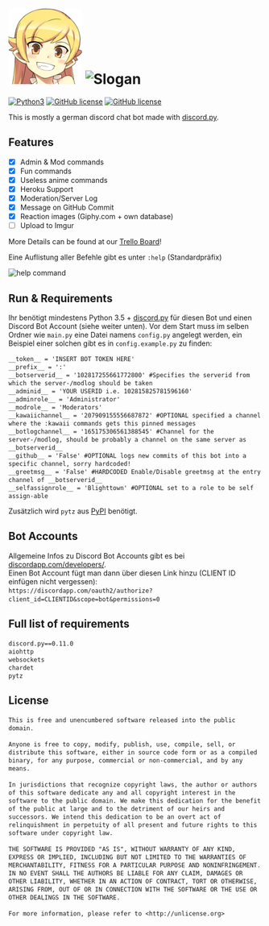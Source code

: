 ![Avatar](img/ava.png)
![Slogan](https://i.imgur.com/vfEgGLU.png)
=====================

[![Python3](https://img.shields.io/badge/python-3.5-blue.svg)](https://github.com/Der-Eddy/discord_bot)
[![GitHub license](https://img.shields.io/badge/license-Unlicense-blue.svg)](https://raw.githubusercontent.com/Der-Eddy/discord_bot/master/LICENSE)
[![GitHub license](https://img.shields.io/badge/Management-Trello%20Board-blue.svg)](https://trello.com/b/Kh8nfuBE/discord-bot-shinobu-chan)

This is mostly a german discord chat bot made with [discord.py](https://github.com/Rapptz/discord.py).  

Features
-------------
- [x] Admin & Mod commands  
- [x] Fun commands
- [x] Useless anime commands
- [x] Heroku Support
- [x] Moderation/Server Log
- [x] Message on GitHub Commit
- [x] Reaction images (Giphy.com + own database)
- [ ] Upload to Imgur

More Details can be found at our [Trello Board](https://trello.com/b/Kh8nfuBE/discord-bot-shinobu-chan)!


Eine Auflistung aller Befehle gibt es unter `:help` (Standardpräfix)

![help command](https://i.imgur.com/pWCnnky.png)


Run & Requirements
-------------
Ihr benötigt mindestens Python 3.5 + [discord.py](https://github.com/Rapptz/discord.py) für diesen Bot und einen Discord Bot Account (siehe weiter unten).
Vor dem Start muss im selben Ordner wie `main.py` eine Datei namens `config.py` angelegt werden, ein Beispiel einer solchen gibt es in `config.example.py` zu finden:

    __token__ = 'INSERT BOT TOKEN HERE'
    __prefix__ = ':'
    __botserverid__ = '102817255661772800' #Specifies the serverid from which the server-/modlog should be taken
    __adminid__ = 'YOUR USERID i.e. 102815825781596160'
    __adminrole__ = 'Administrator'
    __modrole__ = 'Moderators'
    __kawaiichannel__ = '207909155556687872' #OPTIONAL specified a channel where the :kawaii commands gets this pinned messages
    __botlogchannel__ = '165175306561388545' #Channel for the server-/modlog, should be probably a channel on the same server as __botserverid__
    __github__ = 'False' #OPTIONAL logs new commits of this bot into a specific channel, sorry hardcoded!
    __greetmsg__ = 'False' #HARDCODED Enable/Disable greetmsg at the entry channel of __botserverid__
    __selfassignrole__ = 'Blighttown' #OPTIONAL set to a role to be self assign-able


Zusätzlich wird `pytz` aus [PyPI](https://pypi.python.org/pypi/pytz/2016.6.1) benötigt.

Bot Accounts
-------------
Allgemeine Infos zu Discord Bot Accounts gibt es bei [discordapp.com/developers/](https://discordapp.com/developers/applications/me).  
Einen Bot Account fügt man dann über diesen Link hinzu (CLIENT ID einfügen nicht vergessen):  
`https://discordapp.com/oauth2/authorize?client_id=CLIENTID&scope=bot&permissions=0`

Full list of requirements
-------------

    discord.py==0.11.0
    aiohttp
    websockets
    chardet
    pytz

License
-------------
    This is free and unencumbered software released into the public domain.

    Anyone is free to copy, modify, publish, use, compile, sell, or
    distribute this software, either in source code form or as a compiled
    binary, for any purpose, commercial or non-commercial, and by any
    means.

    In jurisdictions that recognize copyright laws, the author or authors
    of this software dedicate any and all copyright interest in the
    software to the public domain. We make this dedication for the benefit
    of the public at large and to the detriment of our heirs and
    successors. We intend this dedication to be an overt act of
    relinquishment in perpetuity of all present and future rights to this
    software under copyright law.

    THE SOFTWARE IS PROVIDED "AS IS", WITHOUT WARRANTY OF ANY KIND,
    EXPRESS OR IMPLIED, INCLUDING BUT NOT LIMITED TO THE WARRANTIES OF
    MERCHANTABILITY, FITNESS FOR A PARTICULAR PURPOSE AND NONINFRINGEMENT.
    IN NO EVENT SHALL THE AUTHORS BE LIABLE FOR ANY CLAIM, DAMAGES OR
    OTHER LIABILITY, WHETHER IN AN ACTION OF CONTRACT, TORT OR OTHERWISE,
    ARISING FROM, OUT OF OR IN CONNECTION WITH THE SOFTWARE OR THE USE OR
    OTHER DEALINGS IN THE SOFTWARE.

    For more information, please refer to <http://unlicense.org>
